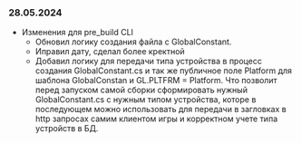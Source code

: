 ### 28.05.2024
* Изменения для pre_build CLI
  - Обновил логику создания файла с GlobalConstant.
   - Иправил дату, сделал более кректной
   - Добавил логику для передачи типа устройства в процесс создания GlobalConstant.cs и так же публичное поле Platform для шаблона GlobalConstan и GL.PLTFRM = Platform. Что позволит перед запуском самой сборки сформировать нужный GlobalConstant.cs с нужным типом устройства, которе в последующем можно использовать для передачи в загловках в http запросах самим клиентом игры и корректном учете типа устройств в БД.

